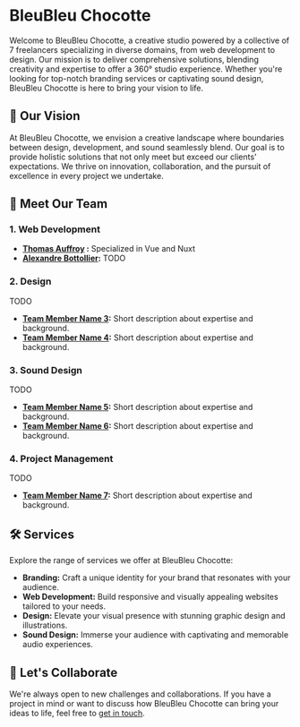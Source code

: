 # BleuBleu Chocotte

Welcome to BleuBleu Chocotte, a creative studio powered by a collective of 7 freelancers specializing in diverse domains, from web development to design. Our mission is to deliver comprehensive solutions, blending creativity and expertise to offer a 360° studio experience. Whether you're looking for top-notch branding services or captivating sound design, BleuBleu Chocotte is here to bring your vision to life.

## 🚀 Our Vision

At BleuBleu Chocotte, we envision a creative landscape where boundaries between design, development, and sound seamlessly blend. Our goal is to provide holistic solutions that not only meet but exceed our clients' expectations. We thrive on innovation, collaboration, and the pursuit of excellence in every project we undertake.

## 👥 Meet Our Team

### 1. Web Development
   - **[Thomas Auffroy](https://github.com/thomas-auffroy) :** Specialized in Vue and Nuxt
   - **[Alexandre Bottollier](https://github.com/alexandre-bottollier):** TODO

### 2. Design
TODO
   - **[Team Member Name 3](link-to-profile):** Short description about expertise and background.
   - **[Team Member Name 4](link-to-profile):** Short description about expertise and background.

### 3. Sound Design
TODO
   - **[Team Member Name 5](link-to-profile):** Short description about expertise and background.
   - **[Team Member Name 6](link-to-profile):** Short description about expertise and background.

### 4. Project Management
TODO
   - **[Team Member Name 7](link-to-profile):** Short description about expertise and background.

## 🛠️ Services

Explore the range of services we offer at BleuBleu Chocotte:

- **Branding:** Craft a unique identity for your brand that resonates with your audience.
- **Web Development:** Build responsive and visually appealing websites tailored to your needs.
- **Design:** Elevate your visual presence with stunning graphic design and illustrations.
- **Sound Design:** Immerse your audience with captivating and memorable audio experiences.

## 🤝 Let's Collaborate

We're always open to new challenges and collaborations. If you have a project in mind or want to discuss how BleuBleu Chocotte can bring your ideas to life, feel free to [get in touch](mailto:hi@bleubleu.studio).
